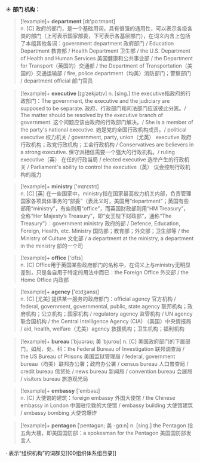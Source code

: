 ☀ <span class="category">**部门 机构：**</span>
>[!example]+ <span class="vocabulary">**department**</span> [dɪ'pɑːtmənt]  
> <span class="definition">n. [C] 政府的部门，是一个基础用词，具有很强的通用性，可以表示各级各类的部门（上可表示国家部委，下可表示各基层部门），在词义内含上包括了本组其他各词：</span>government department 政府部门 / Education Department 教育部 / Health Department 卫生部 / the U.S. Department of Health and Human Services 美国健康和公共事业部 / the Department for Transport（英国的）交通部 / the Department of Transportation（美国的）交通运输部 / fire, police department（均美）消防部门；警察部门 / department official 部门官员
           
>[!example]+ <span class="vocabulary">**executive**</span> [ɪgˈzekjətɪv]
> <span class="definition">n. [sing.] the executive指政府的行政部门：</span>The government, the executive and the judiciary are supposed to be separate. 政府、行政部门和司法部门应该彼此分离。/ The matter should be resolved by the executive branch of government. 这个问题应该由政府的行政部门解决。/ She is a member of the party's national executive. 她是党的全国行政机构成员。/ political executive 权力机关 / government, party, union（尤英） executive 政府行政机构；政党行政机构；工会行政机构 / Conservatives are believers in a strong executive. 保守派相信需要一个强大的行政机构。/ ruling executive（英） 在任的行政当局 / elected executive 选举产生的行政机关 / Parliament's ability to control the executive（英） 议会控制行政机构的能力

>[!example]+ <span class="vocabulary">**ministry**</span> ['mɪnɪstrɪ]  
> <span class="definition">n. [C] [英] 在一些国家中，ministry指在国家最高权力机关内部，负责管理国家各项具体事务的“部委”（表此义时，美国用“department”；英国有些部用“ministry”，有些则用“office”，而英国财政部则用“HM Treasury”，全称“Her Majesty’s Treasury”，即“女王陛下财政部”，通称“The Treasury”）：</span>government ministry 政府的部 / Defence, Education, Foreign, Health, etc. Ministry 国防部；教育部；外交部；卫生部等 / the Ministry of Culture 文化部 / a department at the ministry, a department in the ministry 部的一个司

>[!example]+ <span class="vocabulary">**office**</span> ['ɒfɪs]  
> <span class="definition">n. [C] Office用于英国某些政府部门的名称中，在词义上与ministry无明显差别，只是各自用于特定的用法中而已：</span>the Foreign Office 外交部 / the Home Office 内政部

>[!example]+ <span class="vocabulary">**agency**</span> ['eɪdӡənsɪ]  
> <span class="definition">n. [C] [尤美] 提供某一服务的政府部门：</span>official agency 官方机构 / federal, government, governmental, public, state agency 联邦机构；政府机构；公立机构；国家机构 / regulatory agency 监管机构 / UN agency 联合国机构 / the Central Intelligence Agency (CIA) （美国）中央情报局 / aid, health, welfare（尤美）agency 救援机构；卫生机构；福利机构
           
>[!example]+ <span class="vocabulary">**bureau**</span> [ˈbjʊərəʊ; 美 ˈbjʊroʊ]
> <span class="definition">n. [C] 美国政府部门的下属部门，如局、处、科：</span>the Federal Bureau of Investigation 联邦调查局 / the US Bureau of Prisons 美国监狱管理局 / federal, government bureau（均美）联邦办公署；政府办公署 / census bureau 人口普查局 / credit bureau 信贷处 / news bureau 新闻局 / convention bureau 会展局 / visitors bureau 旅游观光局

>[!example]+ <span class="vocabulary">**embassy**</span> ['embəsɪ]  
> <span class="definition">n. [C] 大使馆的建筑：</span>foreign embassy 外国大使馆 / the Chinese embassy in London 中国驻伦敦的大使馆 / embassy building 大使馆建筑 / embassy bombing 大使馆爆炸
           
>[!example]+ <span class="vocabulary">**pentagon**</span> [ˈpentəgən; 美 -gɑ:n]
> <span class="definition">n. [sing.] the Pentagon 指五角大楼，即美国国防部：</span>a spokesman for the Pentagon 美国国防部发言人

· 表示“组织机构”的词群见[[00组织体系组目录]]
